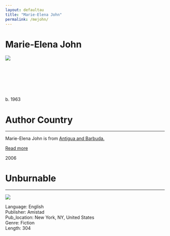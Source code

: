 ```yaml
---
layout: defaultau
title: "Marie-Elena John"
permalink: /mejohn/
---
```

<!-- partial:index.partial.html -->
<div class="content">
    <h1>Marie-Elena John</h1>
    <div class="quote">
        <div><img src="https://images.gr-assets.com/authors/1283691167p8/85521.jpg" class="logo"></div>
    </div>
    <div class="timeline">
        <div style="padding-bottom:100px;"></div>
        <div class="block">
            <div class="date right"><p class="right">b. 1963</p></div>
            <div class="dot"></div>
            <div class="left first">
            <div class="author_country">
                <h1>Author Country</h1><hr>
            <div class="aclocation"><p>Marie-Elena John is from <a href="{{ site.baseurl }}/38">Antigua and Barbuda.</a></p> </div>
              <div class="acreadmore">  <a href="https://en.wikipedia.org/wiki/Marie-Elena_John" target="_blank">Read more</a> </div>
            </div>
            </div>
        </div>
        <div class="block">
            <div class="date left"><p class="left">2006</p></div>
            <div class="dot"></div>
            <div class="right hide">
                <h1>Unburnable</h1><hr>
                <p><img src="https://m.media-amazon.com/images/I/41NHDHX1C5L._SY291_BO1,204,203,200_QL40_FMwebp_.jpg"></p>
                <p>
                Language: English <br/>
                Publisher: Amistad<br/>
                Pub_location: New York, NY, United States <br/>
                Genre: Fiction<br/>
                Length: 304</p>                
            </div>
        </div>
  <!-- partial -->
<script src='https://cdnjs.cloudflare.com/ajax/libs/jquery/3.1.1/jquery.min.js'></script><script  src="{{ site.baseurl }}/assets/js/authorscript.js"></script>